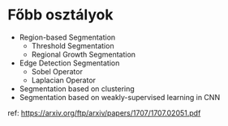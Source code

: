 # Főbb osztályok

 * Region-based Segmentation
   * Threshold Segmentation
   * Regional Growth Segmentation
 * Edge Detection Segmentation
   * Sobel Operator
   * Laplacian Operator
 * Segmentation based on clustering
 * Segmentation based on weakly-supervised learning in CNN

ref: https://arxiv.org/ftp/arxiv/papers/1707/1707.02051.pdf

